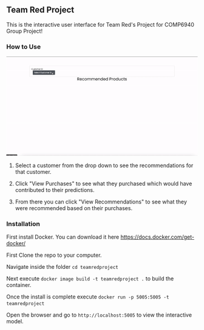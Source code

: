 ## Team Red Project

This is the interactive user interface for Team Red's Project for COMP6940 Group Project!

### How to Use
![alt text](https://raw.githubusercontent.com/danjphill/teamredproject/master/preview.gif "Interactive Page in Motion")

1. Select a customer from the drop down to see the recommendations for that customer. 

1. Click "View Purchases" to see what they purchased which would have contributed to their predictions. 

1. From there you can click "View Recommendations" to see what they were recommended based on their purchases. 

### Installation

First install Docker. You can download it here https://docs.docker.com/get-docker/ 

First Clone the repo to your computer. 

Navigate inside the folder `cd teamredproject`

Next execute `docker image build -t teamredproject .` to build the container. 

Once the install is complete execute `docker run -p 5005:5005 -t teamredproject`

Open the browser and go to `http://localhost:5005` to view the interactive model. 


